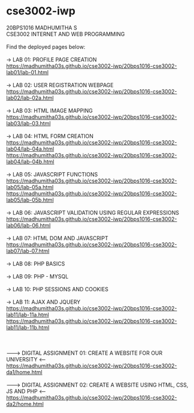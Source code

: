 # cse3002-iwp
20BPS1016 MADHUMITHA S<br/>
CSE3002 INTERNET AND WEB PROGRAMMING
<br/><br/>
Find the deployed pages below: <br/><br/>
-> LAB 01: PROFILE PAGE CREATION <br/>
https://madhumitha03s.github.io/cse3002-iwp/20bps1016-cse3002-lab01/lab-01.html 
<br/><br/>
-> LAB 02: USER REGISTRATION WEBPAGE <br/>
https://madhumitha03s.github.io/cse3002-iwp/20bps1016-cse3002-lab02/lab-02a.html
<br/><br/>
-> LAB 03: HTML IMAGE MAPPING <br/>
https://madhumitha03s.github.io/cse3002-iwp/20bps1016-cse3002-lab03/lab-03.html
<br/><br/>
-> LAB 04: HTML FORM CREATION <br/>
https://madhumitha03s.github.io/cse3002-iwp/20bps1016-cse3002-lab04/lab-04a.html
<br/>
https://madhumitha03s.github.io/cse3002-iwp/20bps1016-cse3002-lab04/lab-04b.html
<br/><br/>
-> LAB 05: JAVASCRIPT FUNCTIONS <br/>
https://madhumitha03s.github.io/cse3002-iwp/20bps1016-cse3002-lab05/lab-05a.html
<br/>
https://madhumitha03s.github.io/cse3002-iwp/20bps1016-cse3002-lab05/lab-05b.html
<br/><br/>
-> LAB 06: JAVASCRIPT VALIDATION USING REGULAR EXPRESSIONS <br/>
https://madhumitha03s.github.io/cse3002-iwp/20bps1016-cse3002-lab06/lab-06.html
<br/><br/>
-> LAB 07: HTML DOM AND JAVASCRIPT <br/>
https://madhumitha03s.github.io/cse3002-iwp/20bps1016-cse3002-lab07/lab-07.html
<br/><br/>
-> LAB 08: PHP BASICS
<br/><br/>
-> LAB 09: PHP - MYSQL
<br/><br/>
-> LAB 10: PHP SESSIONS AND COOKIES
<br/><br/>
-> LAB 11: AJAX AND JQUERY <br/>
https://madhumitha03s.github.io/cse3002-iwp/20bps1016-cse3002-lab11/lab-11a.html
<br/>
https://madhumitha03s.github.io/cse3002-iwp/20bps1016-cse3002-lab11/lab-11b.html
<br/><br/>
<br/><br/>
---> DIGITAL ASSIGNMENT 01: CREATE A WEBSITE FOR OUR UNIVERSITY <--
<br/>
https://madhumitha03s.github.io/cse3002-iwp/20bps1016-cse3002-da1/home.html
<br/><br/>
---> DIGITAL ASSIGNMENT 02: CREATE A WEBSITE USING HTML, CSS, JS AND PHP <--
<br/>
https://madhumitha03s.github.io/cse3002-iwp/20bps1016-cse3002-da2/home.html
